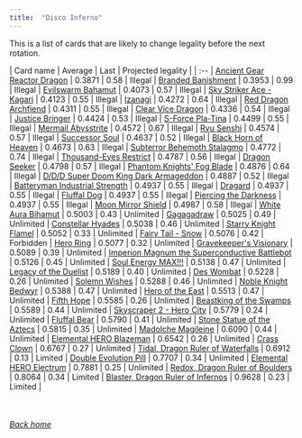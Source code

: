 ```yaml
---
title:  "Disco Inferno"
---
```


This is a list of cards that are likely to change legality before the next rotation.

| Card name | Average | Last | Projected legality |
| :-- |
[Ancient Gear Reactor Dragon](https://db.ygoprodeck.com/card/?search=Ancient%20Gear%20Reactor%20Dragon) | 0.3871 | 0.58 | Illegal |
[Branded Banishment](https://db.ygoprodeck.com/card/?search=Branded%20Banishment) | 0.3953 | 0.99 | Illegal |
[Evilswarm Bahamut](https://db.ygoprodeck.com/card/?search=Evilswarm%20Bahamut) | 0.4073 | 0.57 | Illegal |
[Sky Striker Ace - Kagari](https://db.ygoprodeck.com/card/?search=Sky%20Striker%20Ace%20-%20Kagari) | 0.4123 | 0.55 | Illegal |
[Izanagi](https://db.ygoprodeck.com/card/?search=Izanagi) | 0.4272 | 0.64 | Illegal |
[Red Dragon Archfiend](https://db.ygoprodeck.com/card/?search=Red%20Dragon%20Archfiend) | 0.4311 | 0.55 | Illegal |
[Clear Vice Dragon](https://db.ygoprodeck.com/card/?search=Clear%20Vice%20Dragon) | 0.4336 | 0.54 | Illegal |
[Justice Bringer](https://db.ygoprodeck.com/card/?search=Justice%20Bringer) | 0.4424 | 0.53 | Illegal |
[S-Force Pla-Tina](https://db.ygoprodeck.com/card/?search=S-Force%20Pla-Tina) | 0.4499 | 0.55 | Illegal |
[Mermail Abysstrite](https://db.ygoprodeck.com/card/?search=Mermail%20Abysstrite) | 0.4572 | 0.67 | Illegal |
[Ryu Senshi](https://db.ygoprodeck.com/card/?search=Ryu%20Senshi) | 0.4574 | 0.57 | Illegal |
[Successor Soul](https://db.ygoprodeck.com/card/?search=Successor%20Soul) | 0.4637 | 0.52 | Illegal |
[Black Horn of Heaven](https://db.ygoprodeck.com/card/?search=Black%20Horn%20of%20Heaven) | 0.4673 | 0.63 | Illegal |
[Subterror Behemoth Stalagmo](https://db.ygoprodeck.com/card/?search=Subterror%20Behemoth%20Stalagmo) | 0.4772 | 0.74 | Illegal |
[Thousand-Eyes Restrict](https://db.ygoprodeck.com/card/?search=Thousand-Eyes%20Restrict) | 0.4787 | 0.56 | Illegal |
[Dragon Seeker](https://db.ygoprodeck.com/card/?search=Dragon%20Seeker) | 0.4798 | 0.57 | Illegal |
[Phantom Knights' Fog Blade](https://db.ygoprodeck.com/card/?search=Phantom%20Knights'%20Fog%20Blade) | 0.4876 | 0.64 | Illegal |
[D/D/D Super Doom King Dark Armageddon](https://db.ygoprodeck.com/card/?search=D/D/D%20Super%20Doom%20King%20Dark%20Armageddon) | 0.4887 | 0.52 | Illegal |
[Batteryman Industrial Strength](https://db.ygoprodeck.com/card/?search=Batteryman%20Industrial%20Strength) | 0.4937 | 0.55 | Illegal |
[Dragard](https://db.ygoprodeck.com/card/?search=Dragard) | 0.4937 | 0.55 | Illegal |
[Fluffal Dog](https://db.ygoprodeck.com/card/?search=Fluffal%20Dog) | 0.4937 | 0.55 | Illegal |
[Piercing the Darkness](https://db.ygoprodeck.com/card/?search=Piercing%20the%20Darkness) | 0.4937 | 0.55 | Illegal |
[Moon Mirror Shield](https://db.ygoprodeck.com/card/?search=Moon%20Mirror%20Shield) | 0.4987 | 0.58 | Illegal |
[White Aura Bihamut](https://db.ygoprodeck.com/card/?search=White%20Aura%20Bihamut) | 0.5003 | 0.43 | Unlimited |
[Gagagadraw](https://db.ygoprodeck.com/card/?search=Gagagadraw) | 0.5025 | 0.49 | Unlimited |
[Constellar Hyades](https://db.ygoprodeck.com/card/?search=Constellar%20Hyades) | 0.5038 | 0.46 | Unlimited |
[Starry Knight Flamel](https://db.ygoprodeck.com/card/?search=Starry%20Knight%20Flamel) | 0.5052 | 0.33 | Unlimited |
[Fairy Tail - Snow](https://db.ygoprodeck.com/card/?search=Fairy%20Tail%20-%20Snow) | 0.5076 | 0.42 | Forbidden |
[Hero Ring](https://db.ygoprodeck.com/card/?search=Hero%20Ring) | 0.5077 | 0.32 | Unlimited |
[Gravekeeper's Visionary](https://db.ygoprodeck.com/card/?search=Gravekeeper's%20Visionary) | 0.5089 | 0.39 | Unlimited |
[Imperion Magnum the Superconductive Battlebot](https://db.ygoprodeck.com/card/?search=Imperion%20Magnum%20the%20Superconductive%20Battlebot) | 0.5126 | 0.45 | Unlimited |
[Soul Energy MAX!!!](https://db.ygoprodeck.com/card/?search=Soul%20Energy%20MAX!!!) | 0.5138 | 0.47 | Unlimited |
[Legacy of the Duelist](https://db.ygoprodeck.com/card/?search=Legacy%20of%20the%20Duelist) | 0.5189 | 0.40 | Unlimited |
[Des Wombat](https://db.ygoprodeck.com/card/?search=Des%20Wombat) | 0.5228 | 0.26 | Unlimited |
[Solemn Wishes](https://db.ygoprodeck.com/card/?search=Solemn%20Wishes) | 0.5288 | 0.46 | Unlimited |
[Noble Knight Bedwyr](https://db.ygoprodeck.com/card/?search=Noble%20Knight%20Bedwyr) | 0.5388 | 0.47 | Unlimited |
[Hero of the East](https://db.ygoprodeck.com/card/?search=Hero%20of%20the%20East) | 0.5513 | 0.47 | Unlimited |
[Fifth Hope](https://db.ygoprodeck.com/card/?search=Fifth%20Hope) | 0.5585 | 0.26 | Unlimited |
[Beastking of the Swamps](https://db.ygoprodeck.com/card/?search=Beastking%20of%20the%20Swamps) | 0.5589 | 0.44 | Unlimited |
[Skyscraper 2 - Hero City](https://db.ygoprodeck.com/card/?search=Skyscraper%202%20-%20Hero%20City) | 0.5779 | 0.24 | Unlimited |
[Fluffal Bear](https://db.ygoprodeck.com/card/?search=Fluffal%20Bear) | 0.5790 | 0.41 | Unlimited |
[Stone Statue of the Aztecs](https://db.ygoprodeck.com/card/?search=Stone%20Statue%20of%20the%20Aztecs) | 0.5815 | 0.35 | Unlimited |
[Madolche Magileine](https://db.ygoprodeck.com/card/?search=Madolche%20Magileine) | 0.6090 | 0.44 | Unlimited |
[Elemental HERO Blazeman](https://db.ygoprodeck.com/card/?search=Elemental%20HERO%20Blazeman) | 0.6542 | 0.26 | Unlimited |
[Crass Clown](https://db.ygoprodeck.com/card/?search=Crass%20Clown) | 0.6767 | 0.27 | Unlimited |
[Tidal, Dragon Ruler of Waterfalls](https://db.ygoprodeck.com/card/?search=Tidal,%20Dragon%20Ruler%20of%20Waterfalls) | 0.6912 | 0.13 | Limited |
[Double Evolution Pill](https://db.ygoprodeck.com/card/?search=Double%20Evolution%20Pill) | 0.7707 | 0.34 | Unlimited |
[Elemental HERO Electrum](https://db.ygoprodeck.com/card/?search=Elemental%20HERO%20Electrum) | 0.7881 | 0.25 | Unlimited |
[Redox, Dragon Ruler of Boulders](https://db.ygoprodeck.com/card/?search=Redox,%20Dragon%20Ruler%20of%20Boulders) | 0.8064 | 0.34 | Limited |
[Blaster, Dragon Ruler of Infernos](https://db.ygoprodeck.com/card/?search=Blaster,%20Dragon%20Ruler%20of%20Infernos) | 0.9628 | 0.23 | Limited |

<br>

###### [Back home](index)